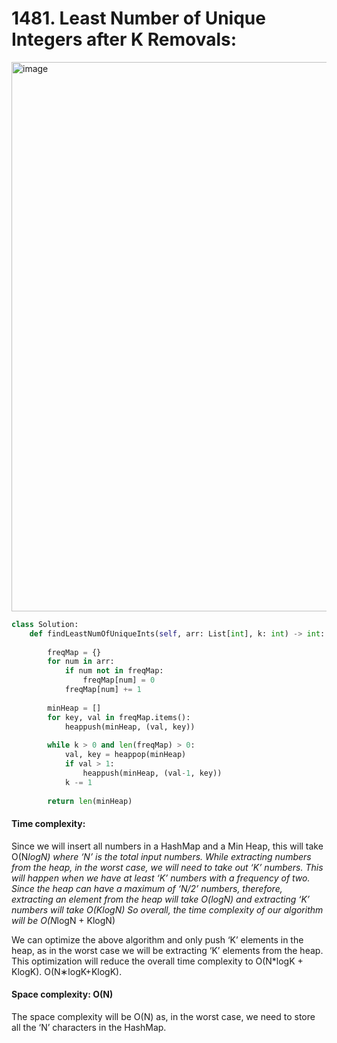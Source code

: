# 1481. Least Number of Unique Integers after K Removals:

<img width="879" alt="image" src="https://user-images.githubusercontent.com/35987583/161423513-a399e705-ad65-4b74-b746-354d02f9808d.png">


```python
class Solution:
    def findLeastNumOfUniqueInts(self, arr: List[int], k: int) -> int:
        
        freqMap = {}
        for num in arr:
            if num not in freqMap:
                freqMap[num] = 0
            freqMap[num] += 1
            
        minHeap = []
        for key, val in freqMap.items():
            heappush(minHeap, (val, key))
            
        while k > 0 and len(freqMap) > 0:
            val, key = heappop(minHeap)
            if val > 1:
                heappush(minHeap, (val-1, key))
            k -= 1
        
        return len(minHeap)
```


#### Time complexity:
Since we will insert all numbers in a HashMap and a Min Heap, this will take O(N*logN) where ‘N’ is the total input numbers. While extracting numbers from the heap, in the worst case, we will need to take out ‘K’ numbers. This will happen when we have at least ‘K’ numbers with a frequency of two. Since the heap can have a maximum of ‘N/2’ numbers, therefore, extracting an element from the heap will take O(logN) and extracting ‘K’ numbers will take O(KlogN) So overall, the time complexity of our algorithm will be O(N*logN + KlogN)

We can optimize the above algorithm and only push ‘K’ elements in the heap, as in the worst case we will be extracting ‘K’ elements from the heap. This optimization will reduce the overall time complexity to O(N*logK + KlogK).
O(N∗logK+KlogK).

#### Space complexity: O(N)
The space complexity will be O(N) as, in the worst case, we need to store all the ‘N’ characters in the HashMap.
